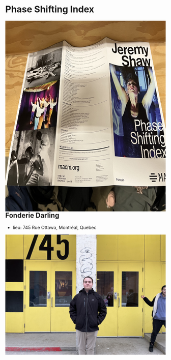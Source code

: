 # Phase Shifting Index
<img align="left" width="600" height="600" src="media/brochure_complete.jpg">

## Fonderie Darling
- lieu: 745 Rue Ottawa, Montréal, Quebec

![Moi devant la Fonderie Darling](media/entrer_fonderie_darling.jpg)
